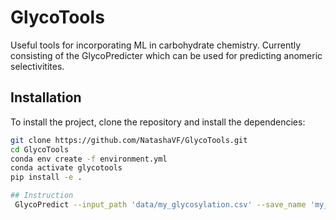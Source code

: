 # GlycoTools
Useful tools for incorporating ML in carbohydrate chemistry. Currently consisting of the GlycoPredicter which can be used for predicting anomeric selectivitites. 

## Installation

To install the project, clone the repository and install the dependencies:

```bash
git clone https://github.com/NatashaVF/GlycoTools.git
cd GlycoTools
conda env create -f environment.yml
conda activate glycotools
pip install -e .

## Instruction
 GlycoPredict --input_path 'data/my_glycosylation.csv' --save_name 'my_glycosylation'
